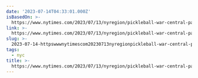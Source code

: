 ```yaml
---
date: '2023-07-14T04:33:01.000Z'
isBasedOn: >-
  https://www.nytimes.com/2023/07/13/nyregion/pickleball-war-central-park.html?smid=nytcore-ios-share&referringSource=articleShare
link: >-
  https://www.nytimes.com/2023/07/13/nyregion/pickleball-war-central-park.html?smid=nytcore-ios-share&referringSource=articleShare
slug: >-
  2023-07-14-httpswwwnytimescom20230713nyregionpickleball-war-central-parkhtmlsmidnytcore-ios-shareandreferringsourcearticleshare
tags:
  - nyc
title: >-
  https://www.nytimes.com/2023/07/13/nyregion/pickleball-war-central-park.html?smid=nytcore-ios-share&referringSource=articleShare
---
```


